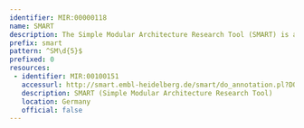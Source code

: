 ```yaml
---
identifier: MIR:00000118
name: SMART
description: The Simple Modular Architecture Research Tool (SMART) is an online tool for the identification and annotation of protein domains, and the analysis of domain architectures.
prefix: smart
pattern: ^SM\d{5}$
prefixed: 0
resources:
 - identifier: MIR:00100151
   accessurl: http://smart.embl-heidelberg.de/smart/do_annotation.pl?DOMAIN=
   description: SMART (Simple Modular Architecture Research Tool)
   location: Germany
   official: false
---
```

